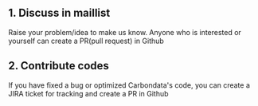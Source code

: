 ## 1. Discuss in maillist
Raise your problem/idea to make us know. Anyone who is interested or yourself can create a PR(pull request) in Github

## 2. Contribute codes
If you have fixed a bug or optimized Carbondata's code, you can create a JIRA ticket for tracking and create a PR in Github


